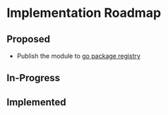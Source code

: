 # Implementation Roadmap

## Proposed

- Publish the module to [go package registry](https://pkg.go.dev/)

## In-Progress

## Implemented